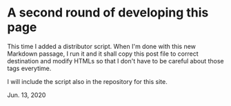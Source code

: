 # A second round of developing this page

This time I added a distributor script. When I'm done with this new Markdown passage, I run it and it shall copy this post file to correct destination and modify HTMLs so that I don't have to be careful about those tags everytime. 

I will include the script also in the repository for this site.

Jun. 13, 2020